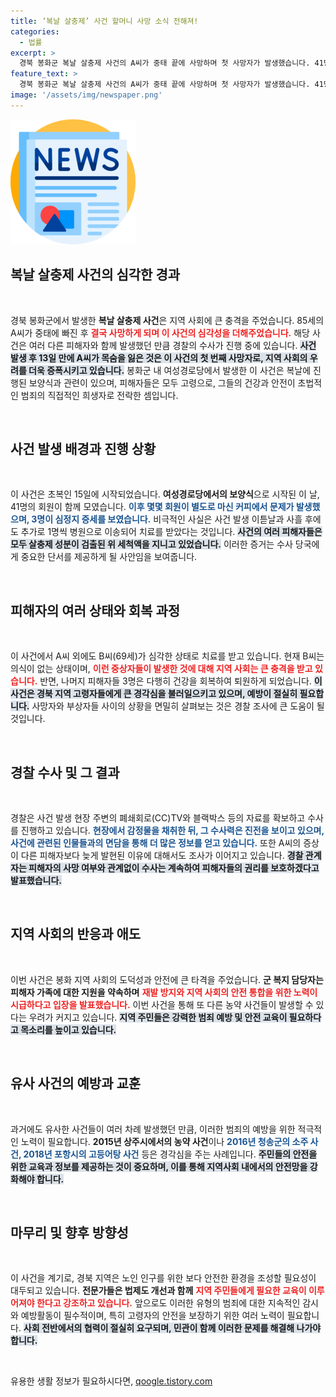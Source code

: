 ```yaml
---
title: ‘복날 살충제’ 사건 할머니 사망 소식 전해져!
categories:
  - 법률
excerpt: >
  경북 봉화군 복날 살충제 사건의 A씨가 중태 끝에 사망하며 첫 사망자가 발생했습니다. 41명이 모인 경로당에서 불행하게도 살충제 중독 사고로 이어졌고, 경찰은 사건 진상 규명에 박차를 가하고 있습니다.
feature_text: >
  경북 봉화군 복날 살충제 사건의 A씨가 중태 끝에 사망하며 첫 사망자가 발생했습니다. 41명이 모인 경로당에서 불행하게도 살충제 중독 사고로 이어졌고, 경찰은 사건 진상 규명에 박차를 가하고 있습니다.
image: '/assets/img/newspaper.png'
---
```


<p><img src="/assets/img/newspaper.png" alt="kimp 속보" /></p>

<h2 data-ke-size="size26">복날 살충제 사건의 심각한 경과</h2>

<p data-ke-size="size16">&nbsp;</p>

<p>경북 봉화군에서 발생한 <b>복날 살충제 사건</b>은 지역 사회에 큰 충격을 주었습니다. 85세의 A씨가 중태에 빠진 후 <b><span style="color: #ee2323;">결국 사망하게 되며 이 사건의 심각성을 더해주었습니다.</span></b> 해당 사건은 여러 다른 피해자와 함께 발생했던 만큼 경찰의 수사가 진행 중에 있습니다. <b><span style="background-color: #21538527;">사건 발생 후 13일 만에 A씨가 목숨을 잃은 것은 이 사건의 첫 번째 사망자로, 지역 사회의 우려를 더욱 증폭시키고 있습니다.</span></b> 봉화군 내 여성경로당에서 발생한 이 사건은 복날에 진행된 보양식과 관련이 있으며, 피해자들은 모두 고령으로, 그들의 건강과 안전이 초법적인 범죄의 직접적인 희생자로 전락한 셈입니다.</p>

<p data-ke-size="size16">&nbsp;</p>

<h2 data-ke-size="size26">사건 발생 배경과 진행 상황</h2>

<p data-ke-size="size16">&nbsp;</p>

<p>이 사건은 초복인 15일에 시작되었습니다. <b>여성경로당에서의 보양식</b>으로 시작된 이 날, 41명의 회원이 함께 모였습니다. <b><span style="color: #1a5490;">이후 몇몇 회원이 별도로 마신 커피에서 문제가 발생했으며, 3명이 심정지 증세를 보였습니다.</span></b> 비극적인 사실은 사건 발생 이튿날과 사흘 후에도 추가로 1명씩 병원으로 이송되어 치료를 받았다는 것입니다. <b><span style="background-color: #21538527;">사건의 여러 피해자들은 모두 살충제 성분이 검출된 위 세척액을 지니고 있었습니다.</span></b> 이러한 증거는 수사 당국에게 중요한 단서를 제공하게 될 사안임을 보여줍니다.</p>

<p data-ke-size="size16">&nbsp;</p>

<h2 data-ke-size="size26">피해자의 여러 상태와 회복 과정</h2>

<p data-ke-size="size16">&nbsp;</p>

<p>이 사건에서 A씨 외에도 B씨(69세)가 심각한 상태로 치료를 받고 있습니다. 현재 B씨는 의식이 없는 상태이며, <b><span style="color: #ee2323;">이런 중상자들이 발생한 것에 대해 지역 사회는 큰 충격을 받고 있습니다.</span></b> 반면, 나머지 피해자들 3명은 다행히 건강을 회복하여 퇴원하게 되었습니다. <b><span style="background-color: #21538527;">이 사건은 경북 지역 고령자들에게 큰 경각심을 불러일으키고 있으며, 예방이 절실히 필요합니다.</span></b> 사망자와 부상자들 사이의 상황을 면밀히 살펴보는 것은 경찰 조사에 큰 도움이 될 것입니다.</p>

<p data-ke-size="size16">&nbsp;</p>

<h2 data-ke-size="size26">경찰 수사 및 그 결과</h2>

<p data-ke-size="size16">&nbsp;</p>

<p>경찰은 사건 발생 현장 주변의 폐쇄회로(CC)TV와 블랙박스 등의 자료를 확보하고 수사를 진행하고 있습니다. <b><span style="color: #1a5490;">현장에서 감정물을 채취한 뒤, 그 수사력은 진전을 보이고 있으며, 사건에 관련된 인물들과의 면담을 통해 더 많은 정보를 얻고 있습니다.</span></b> 또한 A씨의 증상이 다른 피해자보다 늦게 발현된 이유에 대해서도 조사가 이어지고 있습니다. <b><span style="background-color: #21538527;">경찰 관계자는 피해자의 사망 여부와 관계없이 수사는 계속하여 피해자들의 권리를 보호하겠다고 발표했습니다.</span></b> </p>

<p data-ke-size="size16">&nbsp;</p>

<h2 data-ke-size="size26">지역 사회의 반응과 애도</h2>

<p data-ke-size="size16">&nbsp;</p>

<p>이번 사건은 봉화 지역 사회의 도덕성과 안전에 큰 타격을 주었습니다. <b>군 복지 담당자는 피해자 가족에 대한 지원을 약속하며</b> <b><span style="color: #ee2323;">재발 방지와 지역 사회의 안전 통합을 위한 노력이 시급하다고 입장을 발표했습니다.</span></b> 이번 사건을 통해 또 다른 농약 사건들이 발생할 수 있다는 우려가 커지고 있습니다. <b><span style="background-color: #21538527;">지역 주민들은 강력한 범죄 예방 및 안전 교육이 필요하다고 목소리를 높이고 있습니다.</span></b> </p>

<p data-ke-size="size16">&nbsp;</p>

<h2 data-ke-size="size26">유사 사건의 예방과 교훈</h2>

<p data-ke-size="size16">&nbsp;</p>

<p>과거에도 유사한 사건들이 여러 차례 발생했던 만큼, 이러한 범죄의 예방을 위한 적극적인 노력이 필요합니다. <b>2015년 상주시에서의 농약 사건</b>이나 <b><span style="color: #1a5490;">2016년 청송군의 소주 사건, 2018년 포항시의 고등어탕 사건</span></b> 등은 경각심을 주는 사례입니다. <b><span style="background-color: #21538527;">주민들의 안전을 위한 교육과 정보를 제공하는 것이 중요하며, 이를 통해 지역사회 내에서의 안전망을 강화해야 합니다.</span></b> </p>

<p data-ke-size="size16">&nbsp;</p>

<h2 data-ke-size="size26">마무리 및 향후 방향성</h2>

<p data-ke-size="size16">&nbsp;</p>

<p>이 사건을 계기로, 경북 지역은 노인 인구를 위한 보다 안전한 환경을 조성할 필요성이 대두되고 있습니다. <b>전문가들은 법제도 개선과 함께</b> <b><span style="color: #ee2323;">지역 주민들에게 필요한 교육이 이루어져야 한다고 강조하고 있습니다.</span></b> 앞으로도 이러한 유형의 범죄에 대한 지속적인 감시와 예방활동이 필수적이며, 특히 고령자의 안전을 보장하기 위한 여러 노력이 필요합니다. <b><span style="background-color: #21538527;">사회 전반에서의 협력이 절실히 요구되며, 민관이 함께 이러한 문제를 해결해 나가야 합니다.</span></b></p>

<p data-ke-size="size16">&nbsp;</p>
유용한 생활 정보가 필요하시다면, <a href="https://qoogle.tistory.com" rel="dofollow">qoogle.tistory.com</a>


